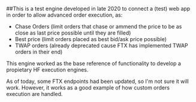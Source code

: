 ##This is a test engine developed in late 2020 to connect a (test) web app in order to allow advanced order execution, as: 

* Chase Orders (limit orders that chase or ammend the price to be as close as last price possible until they are filled)
* Best price (limit orders placed as best bid/ask price possible)
* TWAP orders (already deprecated cause FTX has implemented TWAP orders in their end)

This engine worked as the base reference of functionality to develop a propietary HF execution engines.

As of today, some FTX endpoints had been updated, so I'm not sure it will work. However, it works as a good example of how custom orders execution are handled.
